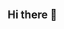 ## Hi there 👋

<!--
**stokedforkhari/stokedforkhari** is a ✨ _special_ ✨ repository because its `README.md` (this file) appears on your GitHub profile.

Here are some ideas to get you started:

- 🔭 I’m currently working on Marketing Analysis projects in PHOCAS software
- 🌱 I’m currently learning SQL and Python based tools for Business Analytics
- 👯 I’m looking to collaborate on ...
- 🤔 I’m looking for help with SQL and Advanced Python
- 💬 Ask me about 
- 📫 How to reach me: www.linkedin.com/in/
khari-stokes-8191592a0

- 😄 Pronouns: He/Him
- ⚡ Fun fact: I'm an amateur bodybuilding/physique competitor.
-->
